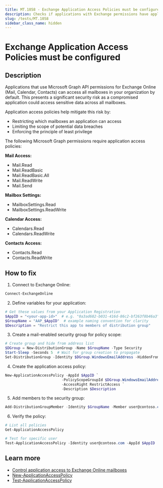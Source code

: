 ```yaml
---
title: MT.1058 - Exchange Application Access Policies must be configured
description: Checks if applications with Exchange permissions have application access policies configured
slug: /tests/MT.1058
sidebar_class_name: hidden
---
```


# Exchange Application Access Policies must be configured

## Description

Applications that use Microsoft Graph API permissions for Exchange Online (Mail, Calendar, Contacts) can access all mailboxes in your organization by default. This presents a significant security risk as a compromised application could access sensitive data across all mailboxes.

Application access policies help mitigate this risk by:
- Restricting which mailboxes an application can access
- Limiting the scope of potential data breaches
- Enforcing the principle of least privilege

The following Microsoft Graph permissions require application access policies:

**Mail Access:**
- Mail.Read
- Mail.ReadBasic
- Mail.ReadBasic.All
- Mail.ReadWrite
- Mail.Send

**Mailbox Settings:**
- MailboxSettings.Read
- MailboxSettings.ReadWrite

**Calendar Access:**
- Calendars.Read
- Calendars.ReadWrite

**Contacts Access:**
- Contacts.Read
- Contacts.ReadWrite




## How to fix

1. Connect to Exchange Online:
```powershell
Connect-ExchangeOnline
```

2. Define variables for your application:
```powershell
# Get these values from your Application Registration
$AppID = "<your-app-id>"  # e.g. "0a3ad682-b031-416d-86c2-bf263f8b46a3"
$GroupName = "AAP_$AppID"  # example naming convention for clarity
$Description = "Restrict this app to members of distribution group"
```

3. Create a mail-enabled security group for policy scope:
```powershell
# Create group and hide from address list
$DGroup = New-DistributionGroup -Name $GroupName -Type Security
Start-Sleep -Seconds 5  # Wait for group creation to propagate
Set-DistributionGroup -Identity $DGroup.WindowsEmailAddress -HiddenFromAddressListsEnabled $true
```

4. Create the application access policy:
```powershell
New-ApplicationAccessPolicy -AppId $AppID `
                          -PolicyScopeGroupId $DGroup.WindowsEmailAddress `
                          -AccessRight RestrictAccess `
                          -Description $Description
```

5. Add members to the security group:
```powershell
Add-DistributionGroupMember -Identity $GroupName -Member user@contoso.com
```

6. Verify the policy:
```powershell
# List all policies
Get-ApplicationAccessPolicy

# Test for specific user
Test-ApplicationAccessPolicy -Identity user@contoso.com -AppId $AppID
```

## Learn more

* [Control application access to Exchange Online mailboxes](https://learn.microsoft.com/graph/auth-limit-mailbox-access)
* [New-ApplicationAccessPolicy](https://learn.microsoft.com/powershell/module/exchange/new-applicationaccesspolicy)
* [Test-ApplicationAccessPolicy](https://learn.microsoft.com/powershell/module/exchange/test-applicationaccesspolicy)